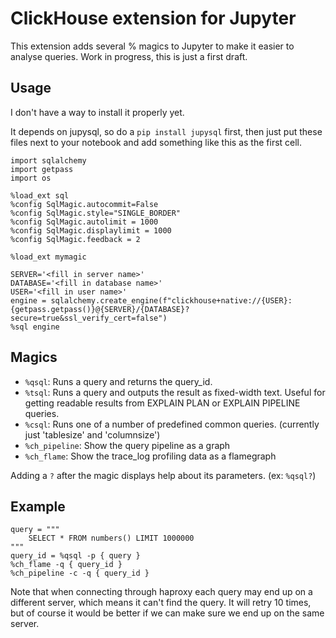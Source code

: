 # ClickHouse extension for Jupyter

This extension adds several % magics to Jupyter to make it easier to analyse queries.
Work in progress, this is just a first draft.

## Usage
I don't have a way to install it properly yet.

It depends on jupysql, so do a `pip install jupysql` first, then just put these files next to your notebook and add something like this as the first cell.

```
import sqlalchemy
import getpass
import os

%load_ext sql
%config SqlMagic.autocommit=False
%config SqlMagic.style="SINGLE_BORDER"
%config SqlMagic.autolimit = 1000
%config SqlMagic.displaylimit = 1000
%config SqlMagic.feedback = 2

%load_ext mymagic

SERVER='<fill in server name>'
DATABASE='<fill in database name>'
USER='<fill in user name>'
engine = sqlalchemy.create_engine(f"clickhouse+native://{USER}:{getpass.getpass()}@{SERVER}/{DATABASE}?secure=true&ssl_verify_cert=false")
%sql engine
```

## Magics
- `%qsql`: Runs a query and returns the query_id.
- `%tsql`: Runs a query and outputs the result as fixed-width text. Useful for getting readable results from EXPLAIN PLAN or EXPLAIN PIPELINE queries.
- `%csql`: Runs one of a number of predefined common queries. (currently just 'tablesize' and 'columnsize')
- `%ch_pipeline`: Show the query pipeline as a graph
- `%ch_flame`: Show the trace_log profiling data as a flamegraph

Adding a `?` after the magic displays help about its parameters. (ex: `%qsql?`)

## Example
```
query = """
    SELECT * FROM numbers() LIMIT 1000000
"""
query_id = %qsql -p { query }
%ch_flame -q { query_id }
%ch_pipeline -c -q { query_id }
```

Note that when connecting through haproxy each query may end up on a different server, which means it can't find the query. It will retry 10 times, but of course it would be better if we can make sure we end up on the same server.


